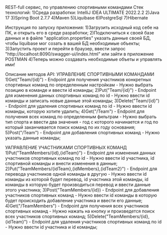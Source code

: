REST-full сервис, по управлению спортивными командами Стек технологий: 
1)Среда разработки: IntelliJ IDEA ULTIMATE 2022.2.2 
2)Java 17 
3)Spring Boot 2.7.7 
4)Maven 
5)Liquibase 
6)PostgreSql 
7)Hibernate

Инструкция по запуску приложения: 
1)Загрузить исходный код себе на ПК, и открыть его в среде разработки; 
2)Подключиться к своей базе данных и в файле "application.properties" указать данные своей БД, чтобы liquibase мог созать в вашей БД необходимые объекты; 
3)Запустить проект и перейти в браузер, ввести запрос "http://localhost:8090/swagger-ui/index.html" или зайти в приложение POSTMAN 
4)Теперь можно создавать необходимые объеты и управлять ими!

Описание методов API: 
УПРАВЛЕНИЕ СПОРТИВНЫМИ КОМАНДАМИ 
1)Get("Team/{id}") - Endpoint для получения участников конкретных спортивных команд по определенным настройкам - Нужно выбрать позицию в команде и ввести id команды; 
2)Put("Team/{id}") - Endpoint для изменения данных спортивных команд по id - Нужно ввести id команды и записать новые данные этой команды; 
3)Delete("Team/{id}") - Endpoint для удаления спортивных команд по id - Нужно ввести id команды, которую хотите удалить; 
4)Get("/Team") - Endpoint для получения всех команд по определенным фильтрам - Нужно выбрать тип спорта и ввести два значения - год с которого начинается и год по который заканчивается поиск команд по их году основания; 
5)Post("/Team") - Endpoint для добавления спортивных команд - Нужно указать данные команды;

УАПРАВЛЕНИЕ УЧАСТНИКАМИ СПОРТИВНЫХ КОМАНД 
1)Put("TeamMembers/{id},{idTeam}") - Endpoint для изменения данных участников спортивных команд по id - Нужно ввести id участника, id спортивной команды и внести изменения в данные; 
2)Put("TeamMembers/{idTeam},{idMembers},{idTeam2}") - Endpoint для перевода участников одной команды в другую - Нужно ввести id команды из которой будет перевод, id участника этой команды, id команды в которую будет производиться перевод и ввести данные этого участника; 
3)Post("TeamMembers/{id}) - Endpoint для добавления участников спортивных команд - Нужно ввести id команды в которую будет происходить добавление участника и ввести его данные; 
4)Get("/TeamMembers") - Endpoint для получения всех участников спортивных команд - Нужно нажать на кнопку и произведется поиск всех участников спортивных команд; 
5)Delete("TeamMembers/{id},{idTeam}") - Endpoint для удаления участников спортивных команд по id - Нужно ввести id участника и id команды;
